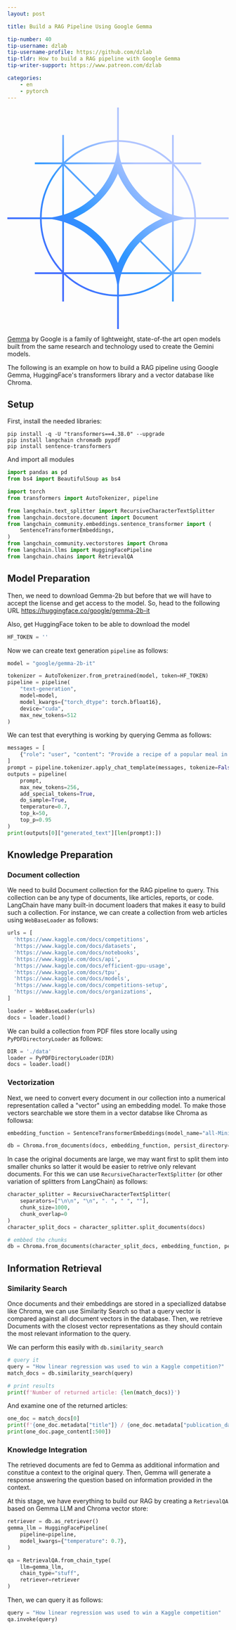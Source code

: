 ```yaml
---
layout: post

title: Build a RAG Pipeline Using Google Gemma

tip-number: 40
tip-username: dzlab
tip-username-profile: https://github.com/dzlab
tip-tldr: How to build a RAG pipeline with Google Gemma
tip-writer-support: https://www.patreon.com/dzlab

categories:
    - en
    - pytorch
---
```


<span class="center">
<svg viewBox="0 0 172 172" fill="none" xmlns="http://www.w3.org/2000/svg">
  <title>Gemma models logo</title>
  <path fill-rule="evenodd" clip-rule="evenodd" d="M88.4351 42.6667C87.6611 40.0367 87.0716 37.3472 86.6666 34.5982V26.6704C102.075 26.84 116.074 32.8832 126.53 42.6667H88.4351ZM83.4864 42.6667C84.2991 39.9915 84.9147 37.2549 85.3333 34.4566V26.6704C69.9246 26.84 55.9257 32.8833 45.4699 42.6667H83.4864ZM44.5521 44H83.0633C82.5042 45.6894 81.8654 47.3538 81.1467 48.9934C78.0651 56.25 73.8596 62.5783 68.5302 67.9781L44.5521 44ZM42.6666 42.6667H21.3333V44H42.2227C31.905 54.7515 25.5096 69.2961 25.3369 85.3333H0V86.6667H25.3369C25.5096 102.704 31.905 117.248 42.2227 128H21.3333V129.333H42.6666V150.667H44V129.777C54.7515 140.095 69.2961 146.49 85.3333 146.663V172H86.6666V146.663C102.704 146.49 117.248 140.095 128 129.777V150.667H129.333V129.333H150.667V128H129.777C140.095 117.248 146.49 102.704 146.663 86.6667H172V85.3333H146.663C146.49 69.2961 140.095 54.7515 129.777 44H150.667V42.6667H129.333V21.3333H128V42.2227C117.248 31.905 102.704 25.5096 86.6666 25.337V0H85.3333V25.337C69.2961 25.5096 54.7515 31.905 44 42.2227V21.3333H42.6666V42.6667ZM86.6666 145.33C102.075 145.16 116.074 139.117 126.53 129.333H88.4351C87.6611 131.963 87.0716 134.653 86.6666 137.402V145.33ZM85.3333 137.543C84.9147 134.745 84.2991 132.008 83.4864 129.333H45.4699C55.9256 139.117 69.9246 145.16 85.3333 145.33V137.543ZM26.6704 85.3333H34.5989C37.3476 84.9284 40.0369 84.3389 42.6666 83.5649L42.6666 45.47C32.8832 55.9257 26.84 69.9246 26.6704 85.3333ZM34.4559 86.6667H26.6704C26.84 102.075 32.8832 116.074 42.6666 126.53L42.6666 88.5137C39.9913 87.7009 37.2544 87.0852 34.4559 86.6667ZM145.33 85.3333C145.16 69.9246 139.117 55.9256 129.333 45.4699V83.5649C131.963 84.3389 134.652 84.9284 137.401 85.3333H145.33ZM137.544 86.6667C134.746 87.0852 132.009 87.7009 129.333 88.5137V126.53C139.117 116.074 145.16 102.075 145.33 86.6667H137.544ZM128 127.448V88.9368C126.311 89.4958 124.646 90.1347 123.007 90.8534C115.75 93.935 109.422 98.1405 104.022 103.47L128 127.448ZM128 83.1551V44.0901L127.91 44H88.845C89.3866 45.6894 90.0055 47.3538 90.7017 48.9934C93.9372 56.3745 98.285 62.795 103.745 68.255C109.205 73.715 115.626 78.0628 123.007 81.2984C124.646 81.9946 126.311 82.6135 128 83.1551ZM44 127.91V88.9368C45.6894 89.4958 47.3538 90.1347 48.9934 90.8534C56.3745 93.9878 62.795 98.285 68.255 103.745C73.715 109.205 78.0122 115.626 81.1467 123.007C81.8654 124.646 82.5042 126.311 83.0633 128H44.09L44 127.91ZM44 83.1551V45.3335L67.5831 68.9166C62.2704 74.0673 56.0738 78.1946 48.9934 81.2984C47.3538 81.9946 45.6894 82.6135 44 83.1551ZM88.845 128H126.667L103.083 104.417C97.9327 109.73 93.8055 115.926 90.7017 123.007C90.0055 124.646 89.3866 126.311 88.845 128ZM72.0263 72.0263C66.1382 77.9143 59.2411 82.5949 51.3817 86.0741C59.2419 89.4547 66.1393 94.0869 72.0262 99.9738C77.9132 105.861 82.5453 112.758 85.9259 120.618C89.4051 112.759 94.0857 105.862 99.9738 99.9738C105.861 94.0869 112.758 89.4547 120.618 86.0741C112.759 82.5949 105.862 77.9143 99.9738 72.0263C94.0857 66.1382 89.4051 59.2411 85.9259 51.3817C82.5453 59.242 77.9132 66.1394 72.0263 72.0263Z" fill="url(#paint0_linear_12112_11719)"></path>
  <defs>
    <linearGradient id="paint0_linear_12112_11719" x1="42" y1="130" x2="129.333" y2="43.3333" gradientUnits="userSpaceOnUse">
      <stop stop-color="#446EFF"></stop>
      <stop offset="0.366609" stop-color="#2E96FF"></stop>
      <stop offset="0.832213" stop-color="#B1C5FF"></stop>
    </linearGradient>
  </defs>
</svg>
</span>

[Gemma](https://ai.google.dev/gemma/) by Google is a family of lightweight, state-of-the art open models built from the same research and technology used to create the Gemini models.


The following is an example on how to build a RAG pipeline using Google Gemma, HuggingFace's transformers library and a vector database like Chroma.

## Setup
First, install the needed libraries:

```shell
pip install -q -U "transformers==4.38.0" --upgrade
pip install langchain chromadb pypdf
pip install sentence-transformers
```

And import all modules
```python
import pandas as pd
from bs4 import BeautifulSoup as bs4

import torch
from transformers import AutoTokenizer, pipeline

from langchain.text_splitter import RecursiveCharacterTextSplitter
from langchain.docstore.document import Document
from langchain_community.embeddings.sentence_transformer import (
    SentenceTransformerEmbeddings,
)
from langchain_community.vectorstores import Chroma
from langchain.llms import HuggingFacePipeline
from langchain.chains import RetrievalQA
```

## Model Preparation

Then, we need to download Gemma-2b but before that we will have to accept the license and get access to the model. So, head to the following URL https://huggingface.co/google/gemma-2b-it

Also, get HuggingFace token to be able to download the model
```python
HF_TOKEN = ''
```

Now we can create text generation `pipeline` as follows:

```python
model = "google/gemma-2b-it"

tokenizer = AutoTokenizer.from_pretrained(model, token=HF_TOKEN)
pipeline = pipeline(
    "text-generation",
    model=model,
    model_kwargs={"torch_dtype": torch.bfloat16},
    device="cuda",
    max_new_tokens=512
)
```

We can test that everything is working by querying Gemma as follows:

```python
messages = [
    {"role": "user", "content": "Provide a recipe of a popular meal in Algeria"},
]
prompt = pipeline.tokenizer.apply_chat_template(messages, tokenize=False, add_generation_prompt=True)
outputs = pipeline(
    prompt,
    max_new_tokens=256,
    add_special_tokens=True,
    do_sample=True,
    temperature=0.7,
    top_k=50,
    top_p=0.95
)
print(outputs[0]["generated_text"][len(prompt):])
```

## Knowledge Preparation

### Document collection
We need to build Document collection for the RAG pipeline to query. This collection can be any type of documents, like articles, reports, or code.
LangChain have many built-in document loaders that makes it easy to build such a collection. For instance, we can create a collection from web articles using `WebBaseLoader`  as follows:

```python
urls = [
  'https://www.kaggle.com/docs/competitions',
  'https://www.kaggle.com/docs/datasets',
  'https://www.kaggle.com/docs/notebooks',
  'https://www.kaggle.com/docs/api',
  'https://www.kaggle.com/docs/efficient-gpu-usage',
  'https://www.kaggle.com/docs/tpu',
  'https://www.kaggle.com/docs/models',
  'https://www.kaggle.com/docs/competitions-setup',
  'https://www.kaggle.com/docs/organizations',
]

loader = WebBaseLoader(urls)
docs = loader.load()
```

We can build a collection from PDF files store locally using `PyPDFDirectoryLoader` as follows:
```python
DIR = './data'
loader = PyPDFDirectoryLoader(DIR)
docs = loader.load()
```

### Vectorization
Next, we need to convert every document in our collection into a numerical representation called a "vector" using an embedding model. To make those vectors searchable we store them in a vector databse like Chroma as followsa:

```python
embedding_function = SentenceTransformerEmbeddings(model_name="all-MiniLM-L6-v2")

db = Chroma.from_documents(docs, embedding_function, persist_directory="./chroma_db")
```

In case the original documents are large, we may want first to split them into smaller chunks so latter it would be easier to retrive only relevant documents. For this we can use `RecursiveCharacterTextSplitter` (or other variation of splitters from LangChain) as follows:
```python
character_splitter = RecursiveCharacterTextSplitter(
    separators=["\n\n", "\n", ". ", " ", ""],
    chunk_size=1000,
    chunk_overlap=0
)
character_split_docs = character_splitter.split_documents(docs)

# embbed the chunks
db = Chroma.from_documents(character_split_docs, embedding_function, persist_directory="./chroma_db")
```

## Information Retrieval

### Similarity Search
Once documents and their embeddings are stored in a speciallized databse like Chroma, we can use Similarity Search so that a query vector is compared against all document vectors in the database. Then, we retrieve Documents with the closest vector representations as they should contain the most relevant information to the query.

We can perform this easily with `db.similarity_search`

```python
# query it
query = "How linear regression was used to win a Kaggle competition?"
match_docs = db.similarity_search(query)

# print results
print(f'Number of returned article: {len(match_docs)}')
```

And examine one of the returned articles:
```python
one_doc = match_docs[0]
print(f'{one_doc.metadata["title"]} / {one_doc.metadata["publication_date"]}')
print(one_doc.page_content[:500])
```

### Knowledge Integration
The retrieved documents are fed to Gemma as additional information and constitue a context to the original query. Then, Gemma will generate a response answering the question based on information provided in the context.

At this stage, we have everything to build our RAG by creating a `RetrievalQA` based on Gemma LLM and Chroma vector store:

```python
retriever = db.as_retriever()
gemma_llm = HuggingFacePipeline(
    pipeline=pipeline,
    model_kwargs={"temperature": 0.7},
)

qa = RetrievalQA.from_chain_type(
    llm=gemma_llm,
    chain_type="stuff",
    retriever=retriever
)
```

Then, we can query it as follows:

```python
query = "How linear regression was used to win a Kaggle competition"
qa.invoke(query)
```

